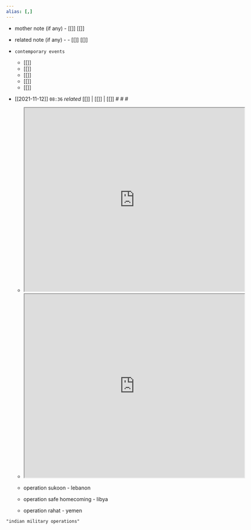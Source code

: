 ```yaml
---
alias: [,]
---
```

- mother note (if any)
		- [[]] [[]]
- related note (if any) -
		- [[]] [[]]
- `contemporary events`
	- [[]]
	- [[]]
	- [[]]
	- [[]]
	- [[]]

- [[2021-11-12]]  `08:36` _related_ [[]] | [[]] | [[]] # # #
	- <iframe src="https://www.wikiwand.com/en/List_of_military_operations_of_India" width="600" height="500" ></iframe>
	- <iframe src="https://upsccolorfullnotes.com/master-joint-military-exercise-of-india/" width="600" height="500" ></iframe>
	
	- operation sukoon - lebanon
	- operation safe homecoming - libya
	- operation rahat - yemen

```query
"indian military operations"
```